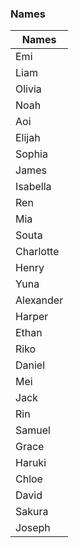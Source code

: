 ### Names

| Names     |
|-----------|
| Emi       |
| Liam      |
| Olivia    |
| Noah      |
| Aoi       |
| Elijah    |
| Sophia    |
| James     |
| Isabella  |
| Ren       |
| Mia       |
| Souta     |
| Charlotte |
| Henry     |
| Yuna      |
| Alexander |
| Harper    |
| Ethan     |
| Riko      |
| Daniel    |
| Mei       |
| Jack      |
| Rin       |
| Samuel    |
| Grace     |
| Haruki    |
| Chloe     |
| David     |
| Sakura    |
| Joseph    |
